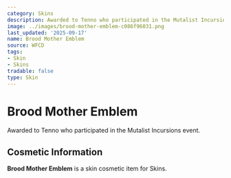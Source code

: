 ```yaml
---
category: Skins
description: Awarded to Tenno who participated in the Mutalist Incursions event.
image: ../images/brood-mother-emblem-c086f96031.png
last_updated: '2025-09-17'
name: Brood Mother Emblem
source: WFCD
tags:
- Skin
- Skins
tradable: false
type: Skin
---
```


# Brood Mother Emblem

Awarded to Tenno who participated in the Mutalist Incursions event.

## Cosmetic Information

**Brood Mother Emblem** is a skin cosmetic item for Skins.

